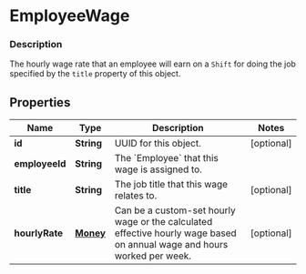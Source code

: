 
# EmployeeWage

### Description

The hourly wage rate that an employee will earn on a `Shift` for doing the job specified by the `title` property of this object.

## Properties
Name | Type | Description | Notes
------------ | ------------- | ------------- | -------------
**id** | **String** | UUID for this object. |  [optional]
**employeeId** | **String** | The &#x60;Employee&#x60; that this wage is assigned to. | 
**title** | **String** | The job title that this wage relates to. |  [optional]
**hourlyRate** | [**Money**](Money.md) | Can be a custom-set hourly wage or the calculated effective hourly wage based on annual wage and hours worked per week. |  [optional]



